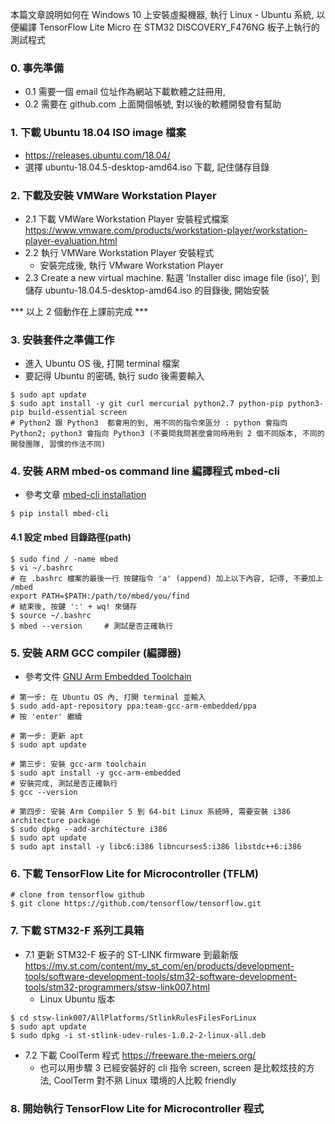 本篇文章說明如何在 Windows 10 上安裝虛擬機器, 執行 Linux - Ubuntu 系統, 以便編譯 TensorFlow Lite Micro 在 STM32 DISCOVERY_F476NG 板子上執行的測試程式

### 0. 事先準備
- 0.1 需要一個 email 位址作為網站下載軟體之註冊用, 
- 0.2 需要在 github.com 上面開個帳號, 對以後的軟體開發會有幫助


### 1. 下載 Ubuntu 18.04 ISO image 檔案
- https://releases.ubuntu.com/18.04/
- 選擇 ubuntu-18.04.5-desktop-amd64.iso 下載, 記住儲存目錄

### 2. 下載及安裝 VMWare Workstation Player
- 2.1 下載 VMWare Workstation Player 安裝程式檔案 https://www.vmware.com/products/workstation-player/workstation-player-evaluation.html
- 2.2 執行 VMWare Workstation Player 安裝程式
  - 安裝完成後, 執行 VMware Workstation Player
- 2.3 Create a new virtual machine. 點選 'Installer disc image file (iso)', 到儲存 ubuntu-18.04.5-desktop-amd64.iso 的目錄後, 開始安裝

*** 以上 2 個動作在上課前完成 ***

### 3. 安裝套件之準備工作
- 進入 Ubuntu OS 後, 打開 terminal 檔案
- 要記得 Ubuntu 的密碼, 執行 sudo 後需要輸入

```
$ sudo apt update
$ sudo apt install -y git curl mercurial python2.7 python-pip python3-pip build-essential screen
# Python2 跟 Python3  都會用的到, 用不同的指令來區分 : python 會指向 Python2; python3 會指向 Python3 (不要問我問甚麼會同時用到 2 個不同版本, 不同的開發團隊, 習慣的作法不同)
```

### 4. 安裝 ARM mbed-os command line 編譯程式 mbed-cli
- 參考文章 [mbed-cli installation](https://os.mbed.com/docs/mbed-os/v5.15/tools/manual-installation.html)

```
$ pip install mbed-cli
```
#### 4.1 設定 mbed 目錄路徑(path)

```
$ sudo find / -name mbed
$ vi ~/.bashrc
# 在 .bashrc 檔案的最後一行 按鍵指令 'a' (append) 加上以下內容, 記得, 不要加上 /mbed
export PATH=$PATH:/path/to/mbed/you/find
# 結束後, 按鍵 ':' + wq! 來儲存
$ source ~/.bashrc
$ mbed --version     # 測試是否正確執行
```

### 5. 安裝 ARM GCC compiler (編譯器)
- 參考文件 [GNU Arm Embedded Toolchain](https://launchpad.net/~team-gcc-arm-embedded/+archive/ubuntu/ppa)

```
# 第一步: 在 Ubuntu OS 內, 打開 terminal 並輸入
$ sudo add-apt-repository ppa:team-gcc-arm-embedded/ppa
# 按 'enter' 繼續

# 第一步: 更新 apt
$ sudo apt update

# 第三步: 安裝 gcc-arm toolchain
$ sudo apt install -y gcc-arm-embedded
# 安裝完成, 測試是否正確執行
$ gcc --version

# 第四步: 安裝 Arm Compiler 5 到 64-bit Linux 系統時, 需要安裝 i386 architecture package
$ sudo dpkg --add-architecture i386
$ sudo apt update
$ sudo apt install -y libc6:i386 libncurses5:i386 libstdc++6:i386
```

### 6. 下載 TensorFlow Lite for Microcontroller (TFLM)

```
# clone from tensorflow github
$ git clone https://github.com/tensorflow/tensorflow.git
``` 

### 7. 下載 STM32-F 系列工具箱
- 7.1 更新 STM32-F 板子的 ST-LINK firmware 到最新版 https://my.st.com/content/my_st_com/en/products/development-tools/software-development-tools/stm32-software-development-tools/stm32-programmers/stsw-link007.html
  - Linux Ubuntu 版本
```
$ cd stsw-link007/AllPlatforms/StlinkRulesFilesForLinux
$ sudo apt update
$ sudo dpkg -i st-stlink-udev-rules-1.0.2-2-linux-all.deb
```
- 7.2 下載 CoolTerm 程式 https://freeware.the-meiers.org/ 
  - 也可以用步驟 3 已經安裝好的 cli 指令 screen, screen 是比較炫技的方法, CoolTerm 對不熟 Linux 環境的人比較 friendly

### 8. 開始執行 TensorFlow Lite for Microcontroller 程式